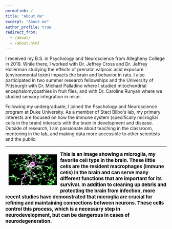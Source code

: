 ```yaml
---
permalink: /
title: "About Me"
excerpt: "About me"
author_profile: true
redirect_from: 
  - /about/
  - /about.html
---
```


I received my B.S. in Psychology and Neuroscience from Allegheny College in 2019. While there, I worked with Dr. Jeffrey Cross and Dr. Jeffrey Hollerman studying the effects of prenatal valproic acid exposure (environmental toxin) impacts the brain and behavior in rats. I also participated in two summer research fellowships and the University of Pittsburgh with Dr. Michael Palladino where I studied mitochondrial encephalomyopathies in fruit flies, and with Dr. Caroline Runyan where we studied sensory integration in mice.

Following my undergraduate, I joined the Psychology and Neuroscience program at Duke University. As a member of Staci Bilbo's lab, my primary interests are focused on how the immune system (specifically microglial cells in the brain) interacts with the brain in development and disease. Outside of research, I am passionate about teaching in the classroom, mentoring in the lab, and making data more accessible to other scientists and the public.

---

<img style="float: left; max-width: 30%; padding: 10px" src="../images/mgla.PNG">

<span style="color:black;font-weight:700;font-size:15px"> 
This is an image showing a microglia, my favorite cell type in the brain. These little cells are the resident macrophages (immune cells) in the brain and can serve many different functions that are important for its survival. In addition to cleaning up debris and protecting the brain from infection, more recent studies have demonstrated that microglia are crucial for refining and maintaining connections between neurons. These cells control this process, which is a necessary step in neurodevelopment, but can be dangerous in cases of neurodegeneration.  
</span>